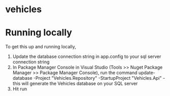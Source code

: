 # vehicles

# Running locally
To get this up and running locally, 
1. Update the database connection string in app.config to your sql server connection string
2. In Package Manager Console in Visual Studio (Tools >> Nuget Package Manager >> Package Manager Console), run the command update-database -Project "Vehicles.Repository" -StartupProject "Vehicles.Api" - this will generate the Vehicles database on your SQL server
3. Hit run
